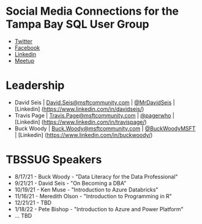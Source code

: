 # Social Media Connections for the Tampa Bay SQL User Group 

- [Twitter](https://twitter.com/TBSSUG)
- [Facebook](https://www.facebook.com/tbssug)
- [Linkedin](https://www.linkedin.com/groups/1893703/)
- [Meetup](https://www.meetup.com/Tampa-SQL-User-Groups/)

# Leadership

- David Seis | David.Seis@msftcommunity.com | [@MrDavidSeis](https://twitter.com/MrDavidSeis) | [Linkedin] (https://www.linkedin.com/in/davidseis/) 
- Travis Page | Travis.Page@msftcommunity.com | [@pagerwho](https://twitter.com/pagerwho) | [Linkedin] (https://www.linkedin.com/in/travispage/) 
- Buck Woody | Buck.Woody@msftcommunity.com | [@BuckWoodyMSFT](https://twitter.com/BuckWoodyMSFT) | [Linkedin] (https://www.linkedin.com/in/buckwoody/) 

# TBSSUG Speakers

- 8/17/21 - Buck Woody - "Data Literacy for the Data Professional"
- 9/21/21 - David Seis - "On Becoming a DBA"
- 10/19/21 - Ken Muse - "Introduction to Azure Databricks"
- 11/16/21 - Meredith Olson - "Introduction to Programming in R"
- 12/21/21 - TBD
- 1/18/22 - Pete Bishop - "Introduction to Azure and Power Platform"
- ... TBD